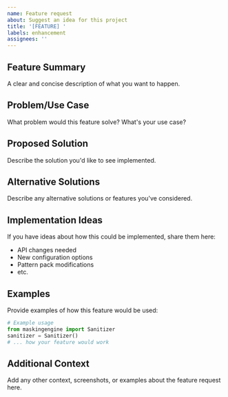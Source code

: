 ```yaml
---
name: Feature request
about: Suggest an idea for this project
title: '[FEATURE] '
labels: enhancement
assignees: ''
---
```


## Feature Summary
A clear and concise description of what you want to happen.

## Problem/Use Case
What problem would this feature solve? What's your use case?

## Proposed Solution
Describe the solution you'd like to see implemented.

## Alternative Solutions
Describe any alternative solutions or features you've considered.

## Implementation Ideas
If you have ideas about how this could be implemented, share them here:
- API changes needed
- New configuration options
- Pattern pack modifications
- etc.

## Examples
Provide examples of how this feature would be used:

```python
# Example usage
from maskingengine import Sanitizer
sanitizer = Sanitizer()
# ... how your feature would work
```

## Additional Context
Add any other context, screenshots, or examples about the feature request here.
